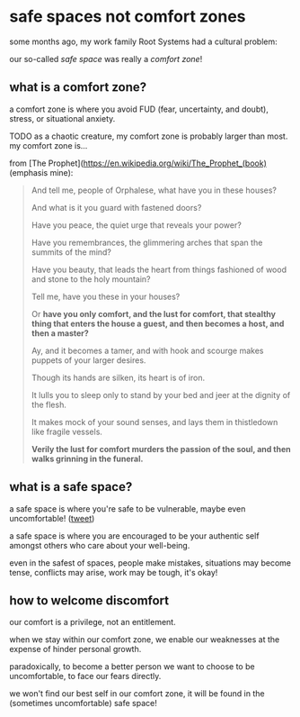 # safe spaces not comfort zones

some months ago, my work family Root Systems had a cultural problem:

our so-called _safe space_ was really a _comfort zone_!

## what is a comfort zone?

a comfort zone is where you avoid FUD (fear, uncertainty, and doubt), stress, or situational anxiety.

TODO as a chaotic creature, my comfort zone is probably larger than most.  my comfort zone is...

from [The Prophet](https://en.wikipedia.org/wiki/The_Prophet_(book) (emphasis mine):

> And tell me, people of Orphalese, what have you in these houses?
>
> And what is it you guard with fastened doors?
>
> Have you peace, the quiet urge that reveals your power?
>
> Have you remembrances, the glimmering arches that span the summits of the mind?
>
> Have you beauty, that leads the heart from things fashioned of wood and stone to the holy mountain?
>
> Tell me, have you these in your houses?
>
> Or **have you only comfort, and the lust for comfort, that stealthy thing that enters the house a guest, and then becomes a host, and then a master?**
>
> 
>
> Ay, and it becomes a tamer, and with hook and scourge makes puppets of your larger desires.
>
> Though its hands are silken, its heart is of iron.
>
> It lulls you to sleep only to stand by your bed and jeer at the dignity of the flesh.
>
> It makes mock of your sound senses, and lays them in thistledown like fragile vessels.
>
> **Verily the lust for comfort murders the passion of the soul, and then walks grinning in the funeral.**

## what is a safe space?

a safe space is where you're safe to be vulnerable, maybe even uncomfortable! ([tweet](TODO))

a safe space is where you are encouraged to be your authentic self amongst others who care about your well-being.

even in the safest of spaces, people make mistakes, situations may become tense, conflicts may arise, work may be tough, it's okay!

## how to welcome discomfort

our comfort is a privilege, not an entitlement.

when we stay within our comfort zone, we enable our weaknesses at the expense of hinder personal growth.

paradoxically, to become a better person we want to choose to be uncomfortable, to face our fears directly.

we won't find our best self in our comfort zone, it will be found in the (sometimes uncomfortable) safe space!
